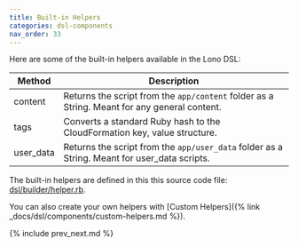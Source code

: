 ```yaml
---
title: Built-in Helpers
categories: dsl-components
nav_order: 33
---
```


Here are some of the built-in helpers available in the Lono DSL:

Method | Description
--- | ---
content | Returns the script from the `app/content` folder as a String. Meant for any general content.
tags | Converts a standard Ruby hash to the CloudFormation key, value structure.
user_data | Returns the script from the `app/user_data` folder as a String. Meant for user_data scripts.

The built-in helpers are defined in this this source code file: [dsl/builder/helper.rb](https://github.com/tongueroo/lono/blob/master/lib/lono/template/dsl/builder/helper.rb).

You can also create your own helpers with [Custom Helpers]({% link _docs/dsl/components/custom-helpers.md %}).

{% include prev_next.md %}
